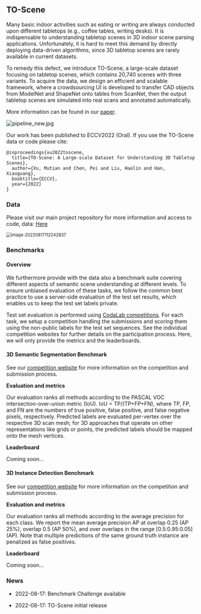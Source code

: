 ## TO-Scene

Many basic indoor activities such as eating or writing are always conducted upon different tabletops (e.g., coffee tables, writing desks). It is indispensable to understanding tabletop scenes in 3D indoor scene parsing applications. Unfortunately, it is hard to meet this demand by directly deploying data-driven algorithms, since 3D tabletop scenes are rarely available in current datasets. 

To remedy this defect, we introduce TO-Scene, a large-scale dataset focusing on tabletop scenes, which contains 20,740 scenes with three variants. To acquire the data, we design an efficient and scalable framework, where a crowdsourcing UI is developed to transfer CAD objects from ModelNet and ShapeNet onto tables from ScanNet, then the output tabletop scenes are simulated into real scans and annotated automatically.

More information can be found in our [paper](https://arxiv.org/abs/2203.09440).

<img src="https://tva1.sinaimg.cn/large/e6c9d24egy1h593b8omhtj22yn0u0du0.jpg" alt="pipeline_new.jpg"  />

Our work has been published to ECCV2022 (Oral). If you use the TO-Scene data or code please cite:

```
@inproceedings{xu2022toscene,
  title={TO-Scene: A Large-scale Dataset for Understanding 3D Tabletop Scenes},
  author={Xu, Mutian and Chen, Pei and Liu, Haolin and Han, Xiaoguang},
  booktitle={ECCV},
  year={2022}
}
```



### Data

Please visit our main project repository for more information and access to code, data: [Here](https://github.com/GAP-LAB-CUHK-SZ/TO-Scene)

<img src="https://tva1.sinaimg.cn/large/e6c9d24egy1h59lkm18dqj20u015ugx8.jpg" alt="image-20220817112242837" style="zoom:80%;" />



### Benchmarks

#### Overview

We furthermore provide with the data also a benchmark suite covering different aspects of semantic scene understanding at different levels. To ensure unbiased evaluation of these tasks, we follow the common best practice to use a server-side evaluation of the test set results, which enables us to keep the test set labels private.

Test set evaluation is performed using [CodaLab competitions](https://competitions.codalab.org/competitions/). For each task, we setup a competition handling the submissions and scoring them using the non-public labels for the test set sequences. See the individual competition websites for further details on the participation process. Here, we will only provide the metrics and the leaderboards.

#### 3D Semantic Segmentation Benchmark

See our [competition website](https://competitions.codalab.org/competitions/) for more information on the competition and submission process.

**Evaluation and metrics**

Our evaluation ranks all methods according to the PASCAL VOC intersection-over-union metric (IoU). IoU = TP/(TP+FP+FN), where TP, FP, and FN are the numbers of true positive, false positive, and false negative pixels, respectively. Predicted labels are evaluated per-vertex over the respective 3D scan mesh; for 3D approaches that operate on other representations like grids or points, the predicted labels should be mapped onto the mesh vertices.

**Leaderboard**

Coming soon...

#### 3D Instance Detection Benchmark

See our [competition website](https://competitions.codalab.org/competitions/) for more information on the competition and submission process.

**Evaluation and metrics**

Our evaluation ranks all methods according to the average precision for each class. We report the mean average precision AP at overlap 0.25 (AP 25%), overlap 0.5 (AP 50%), and over overlaps in the range [0.5:0.95:0.05] (AP). Note that multiple predictions of the same ground truth instance are penalized as false positives.

**Leaderboard**

Coming soon...



### News

* 2022-08-17: Benchmark Challenge available

* 2022-08-17: TO-Scene initial release
